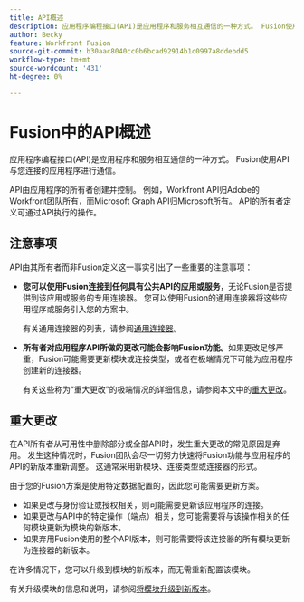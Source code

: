 ```yaml
---
title: API概述
description: 应用程序编程接口(API)是应用程序和服务相互通信的一种方式。 Fusion使用API与您连接的应用程序进行通信。 每个应用程序都有一个单独的API。
author: Becky
feature: Workfront Fusion
source-git-commit: b30aac8040cc0b6bcad92914b1c0997a8ddebdd5
workflow-type: tm+mt
source-wordcount: '431'
ht-degree: 0%

---
```


# Fusion中的API概述

<!--Add me to TOCs-->

应用程序编程接口(API)是应用程序和服务相互通信的一种方式。 Fusion使用API与您连接的应用程序进行通信。

API由应用程序的所有者创建并控制。 例如，Workfront API归Adobe的Workfront团队所有，而Microsoft Graph API归Microsoft所有。 API的所有者定义可通过API执行的操作。

## 注意事项

API由其所有者而非Fusion定义这一事实引出了一些重要的注意事项：

* **您可以使用Fusion连接到任何具有公共API的应用或服务**，无论Fusion是否提供到该应用或服务的专用连接器。 您可以使用Fusion的通用连接器将这些应用程序或服务引入您的方案中。

  有关通用连接器的列表，请参阅[通用连接器](/help/workfront-fusion/references/apps-and-modules/apps-and-modules-toc.md#universal-connectors)。

* **所有者对应用程序API所做的更改可能会影响Fusion功能。**&#x200B;如果更改足够严重，Fusion可能需要更新模块或连接类型，或者在极端情况下可能为应用程序创建新的连接器。

  有关这些称为“重大更改”的极端情况的详细信息，请参阅本文中的[重大更改](#breaking-changes)。


## 重大更改

在API所有者从可用性中删除部分或全部API时，发生重大更改的常见原因是弃用。 发生这种情况时，Fusion团队会尽一切努力快速将Fusion功能与应用程序的API的新版本重新调整。 这通常采用新模块、连接类型或连接器的形式。

由于您的Fusion方案是使用特定数据配置的，因此您可能需要更新方案。

* 如果更改与身份验证或授权相关，则可能需要更新该应用程序的连接。
* 如果更改与API中的特定操作（端点）相关，您可能需要将与该操作相关的任何模块更新为模块的新版本。
* 如果弃用Fusion使用的整个API版本，则可能需要将该连接器的所有模块更新为连接器的新版本。

在许多情况下，您可以升级到模块的新版本，而无需重新配置该模块。

有关升级模块的信息和说明，请参阅[将模块升级到新版本](/help/workfront-fusion/manage-scenarios/update-module-to-new-version.md)。
